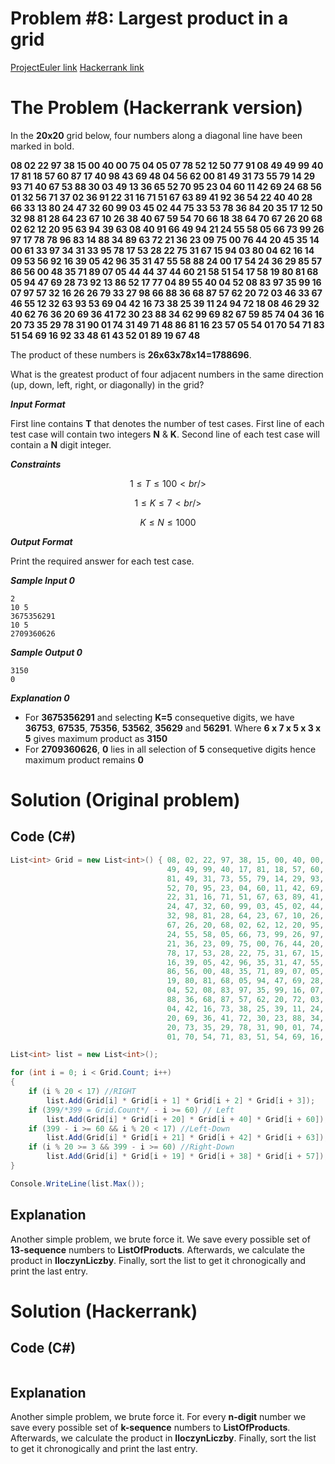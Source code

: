 # Problem #8: Largest product in a grid

[ProjectEuler link](https://projecteuler.net/problem=11)
[Hackerrank link](https://www.hackerrank.com/contests/projecteuler/challenges/euler011/problem?isFullScreen=true)

# The Problem (Hackerrank version)

In the **20x20** grid below, four numbers along a diagonal line have been marked in bold.

**08 02 22 97 38 15 00 40 00 75 04 05 07 78 52 12 50 77 91 08
49 49 99 40 17 81 18 57 60 87 17 40 98 43 69 48 04 56 62 00
81 49 31 73 55 79 14 29 93 71 40 67 53 88 30 03 49 13 36 65
52 70 95 23 04 60 11 42 69 24 68 56 01 32 56 71 37 02 36 91
22 31 16 71 51 67 63 89 41 92 36 54 22 40 40 28 66 33 13 80
24 47 32 60 99 03 45 02 44 75 33 53 78 36 84 20 35 17 12 50
32 98 81 28 64 23 67 10 26 38 40 67 59 54 70 66 18 38 64 70
67 26 20 68 02 62 12 20 95 63 94 39 63 08 40 91 66 49 94 21
24 55 58 05 66 73 99 26 97 17 78 78 96 83 14 88 34 89 63 72
21 36 23 09 75 00 76 44 20 45 35 14 00 61 33 97 34 31 33 95
78 17 53 28 22 75 31 67 15 94 03 80 04 62 16 14 09 53 56 92
16 39 05 42 96 35 31 47 55 58 88 24 00 17 54 24 36 29 85 57
86 56 00 48 35 71 89 07 05 44 44 37 44 60 21 58 51 54 17 58
19 80 81 68 05 94 47 69 28 73 92 13 86 52 17 77 04 89 55 40
04 52 08 83 97 35 99 16 07 97 57 32 16 26 26 79 33 27 98 66
88 36 68 87 57 62 20 72 03 46 33 67 46 55 12 32 63 93 53 69
04 42 16 73 38 25 39 11 24 94 72 18 08 46 29 32 40 62 76 36
20 69 36 41 72 30 23 88 34 62 99 69 82 67 59 85 74 04 36 16
20 73 35 29 78 31 90 01 74 31 49 71 48 86 81 16 23 57 05 54
01 70 54 71 83 51 54 69 16 92 33 48 61 43 52 01 89 19 67 48**

The product of these numbers is **26x63x78x14=1788696**.

What is the greatest product of four adjacent numbers in the same direction (up, down, left, right, or diagonally) in the  grid?

***Input Format***

First line contains **T** that denotes the number of test cases.
First line of each test case will contain two integers **N** & **K**.
Second line of each test case will contain a **N** digit integer.

***Constraints***

```math
1 \le T \le 100 <br />
```

```math
1 \le K \le 7 <br />
```

```math
K \le N \le 1000
```

***Output Format***

Print the required answer for each test case.

***Sample Input 0***
```
2
10 5
3675356291
10 5
2709360626
```
***Sample Output 0***
```
3150
0
```
***Explanation 0***

- For **3675356291** and selecting **K=5** consequetive digits, we have **36753**, **67535**, **75356**, **53562**, **35629** and **56291**. Where **6 x 7 x 5 x 3 x 5** gives maximum product as **3150**
- For **2709360626**, **0** lies in all selection of **5** consequetive digits hence maximum product remains **0**

# Solution (Original problem)

## Code (C#)

```csharp
List<int> Grid = new List<int>() { 08, 02, 22, 97, 38, 15, 00, 40, 00, 75, 04, 05, 07, 78, 52, 12, 50, 77, 91, 08,
                                   49, 49, 99, 40, 17, 81, 18, 57, 60, 87, 17, 40, 98, 43, 69, 48, 04, 56, 62, 00,
                                   81, 49, 31, 73, 55, 79, 14, 29, 93, 71, 40, 67, 53, 88, 30, 03, 49, 13, 36, 65,
                                   52, 70, 95, 23, 04, 60, 11, 42, 69, 24, 68, 56, 01, 32, 56, 71, 37, 02, 36, 91,
                                   22, 31, 16, 71, 51, 67, 63, 89, 41, 92, 36, 54, 22, 40, 40, 28, 66, 33, 13, 80,
                                   24, 47, 32, 60, 99, 03, 45, 02, 44, 75, 33, 53, 78, 36, 84, 20, 35, 17, 12, 50,
                                   32, 98, 81, 28, 64, 23, 67, 10, 26, 38, 40, 67, 59, 54, 70, 66, 18, 38, 64, 70,
                                   67, 26, 20, 68, 02, 62, 12, 20, 95, 63, 94, 39, 63, 08, 40, 91, 66, 49, 94, 21,
                                   24, 55, 58, 05, 66, 73, 99, 26, 97, 17, 78, 78, 96, 83, 14, 88, 34, 89, 63, 72,
                                   21, 36, 23, 09, 75, 00, 76, 44, 20, 45, 35, 14, 00, 61, 33, 97, 34, 31, 33, 95,
                                   78, 17, 53, 28, 22, 75, 31, 67, 15, 94, 03, 80, 04, 62, 16, 14, 09, 53, 56, 92,
                                   16, 39, 05, 42, 96, 35, 31, 47, 55, 58, 88, 24, 00, 17, 54, 24, 36, 29, 85, 57,
                                   86, 56, 00, 48, 35, 71, 89, 07, 05, 44, 44, 37, 44, 60, 21, 58, 51, 54, 17, 58,
                                   19, 80, 81, 68, 05, 94, 47, 69, 28, 73, 92, 13, 86, 52, 17, 77, 04, 89, 55, 40,
                                   04, 52, 08, 83, 97, 35, 99, 16, 07, 97, 57, 32, 16, 26, 26, 79, 33, 27, 98, 66,
                                   88, 36, 68, 87, 57, 62, 20, 72, 03, 46, 33, 67, 46, 55, 12, 32, 63, 93, 53, 69,
                                   04, 42, 16, 73, 38, 25, 39, 11, 24, 94, 72, 18, 08, 46, 29, 32, 40, 62, 76, 36,
                                   20, 69, 36, 41, 72, 30, 23, 88, 34, 62, 99, 69, 82, 67, 59, 85, 74, 04, 36, 16,
                                   20, 73, 35, 29, 78, 31, 90, 01, 74, 31, 49, 71, 48, 86, 81, 16, 23, 57, 05, 54,
                                   01, 70, 54, 71, 83, 51, 54, 69, 16, 92, 33, 48, 61, 43, 52, 01, 89, 19, 67, 48 };

List<int> list = new List<int>();   

for (int i = 0; i < Grid.Count; i++)
{
    if (i % 20 < 17) //RIGHT 
        list.Add(Grid[i] * Grid[i + 1] * Grid[i + 2] * Grid[i + 3]);
    if (399/*399 = Grid.Count*/ - i >= 60) // Left
        list.Add(Grid[i] * Grid[i + 20] * Grid[i + 40] * Grid[i + 60]);
    if (399 - i >= 60 && i % 20 < 17) //Left-Down
        list.Add(Grid[i] * Grid[i + 21] * Grid[i + 42] * Grid[i + 63]);
    if (i % 20 >= 3 && 399 - i >= 60) //Right-Down
        list.Add(Grid[i] * Grid[i + 19] * Grid[i + 38] * Grid[i + 57]);
}

Console.WriteLine(list.Max());
```

## Explanation

Another simple problem, we brute force it. We save every possible set of **13-sequence** numbers to **ListOfProducts**. Afterwards, we calculate the product in **IloczynLiczby**. Finally, sort the list to get it chronogically and print the last entry.

# Solution (Hackerrank)

## Code (C#)

```csharp

```

## Explanation

Another simple problem, we brute force it. For every **n-digit** number we save every possible set of **k-sequence** numbers to **ListOfProducts**. Afterwards, we calculate the product in **IloczynLiczby**. Finally, sort the list to get it chronogically and print the last entry.
